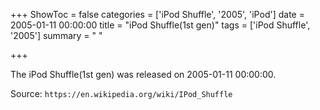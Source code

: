 +++
ShowToc = false
categories = ['iPod Shuffle', '2005', 'iPod']
date = 2005-01-11 00:00:00
title = "iPod Shuffle(1st gen)"
tags = ['iPod Shuffle', '2005']
summary = " "

+++

The iPod Shuffle(1st gen) was released on 2005-01-11 00:00:00.

Source: `https://en.wikipedia.org/wiki/IPod_Shuffle`
